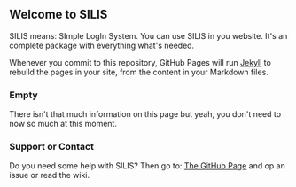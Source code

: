 ## Welcome to SILIS

SILIS means: SImple LogIn System. You can use SILIS in you website.
It's an complete package with everything what's needed.

Whenever you commit to this repository, GitHub Pages will run [Jekyll](https://jekyllrb.com/) to rebuild the pages in your site, from the content in your Markdown files.

### Empty 

There isn't that much information on this page but yeah, you don't need to now so much at this moment.

### Support or Contact

Do you need some help with SILIS?
Then go to: [The GitHub Page](https://github.com/TheWesleyMan/SILIS) and op an issue or read the wiki. 

